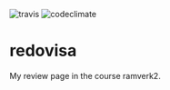 ![travis](https://travis-ci.org/Sceluswe/redovisa.svg?branch=master) 
![codeclimate](https://api.codeclimate.com/v1/badges/48b23c7e26960836f003/maintainability)

# redovisa
My review page in the course ramverk2.
